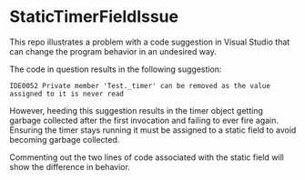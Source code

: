 # StaticTimerFieldIssue
This repo illustrates a problem with a code suggestion in Visual Studio that can change the program behavior in an undesired way.

The code in question results in the following suggestion:

    IDE0052	Private member 'Test._timer' can be removed as the value assigned to it is never read

However, heeding this suggestion results in the timer object getting garbage collected after the first invocation and failing to ever fire again. Ensuring the timer stays running it must be assigned to a static field to avoid becoming garbage collected.

Commenting out the two lines of code associated with the static field will show the difference in behavior.

